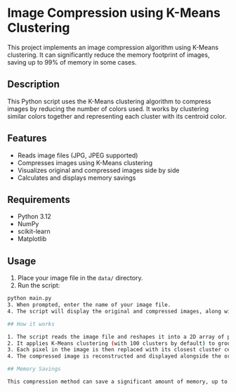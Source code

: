 # Image Compression using K-Means Clustering

This project implements an image compression algorithm using K-Means clustering. It can significantly reduce the memory footprint of images, saving up to 99% of memory in some cases.

## Description

This Python script uses the K-Means clustering algorithm to compress images by reducing the number of colors used. It works by clustering similar colors together and representing each cluster with its centroid color.

## Features

- Reads image files (JPG, JPEG supported)
- Compresses images using K-Means clustering
- Visualizes original and compressed images side by side
- Calculates and displays memory savings

## Requirements

- Python 3.12
- NumPy
- scikit-learn
- Matplotlib

## Usage

1. Place your image file in the `data/` directory.
2. Run the script:
```bash
python main.py
3. When prompted, enter the name of your image file.
4. The script will display the original and compressed images, along with memory usage statistics.

## How it works

1. The script reads the image file and reshapes it into a 2D array of pixels.
2. It applies K-Means clustering (with 100 clusters by default) to group similar colors.
3. Each pixel in the image is then replaced with its closest cluster centroid color.
4. The compressed image is reconstructed and displayed alongside the original.

## Memory Savings

This compression method can save a significant amount of memory, up to 99% in some cases. The exact savings depend on the complexity and color diversity of the original image.

